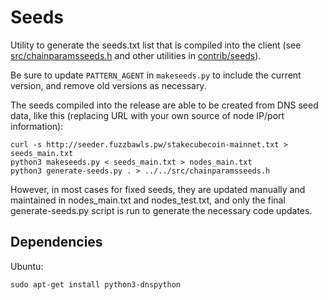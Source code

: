 # Seeds

Utility to generate the seeds.txt list that is compiled into the client
(see [src/chainparamsseeds.h](/src/chainparamsseeds.h) and other utilities in [contrib/seeds](/contrib/seeds)).

Be sure to update `PATTERN_AGENT` in `makeseeds.py` to include the current version,
and remove old versions as necessary.

The seeds compiled into the release are able to be created from DNS seed data, like this (replacing URL with your own source of node IP/port information):

    curl -s http://seeder.fuzzbawls.pw/stakecubecoin-mainnet.txt > seeds_main.txt
    python3 makeseeds.py < seeds_main.txt > nodes_main.txt
    python3 generate-seeds.py . > ../../src/chainparamsseeds.h

However, in most cases for fixed seeds, they are updated manually and maintained in nodes_main.txt and nodes_test.txt, and only the final generate-seeds.py script is run to generate the necessary code updates.

## Dependencies

Ubuntu:

    sudo apt-get install python3-dnspython

